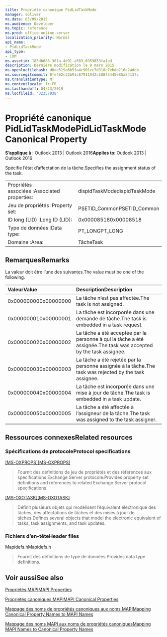 ```yaml
---
title: Propriété canonique PidLidTaskMode
manager: soliver
ms.date: 03/09/2015
ms.audience: Developer
ms.topic: reference
ms.prod: office-online-server
localization_priority: Normal
api_name:
- PidLidTaskMode
api_type:
- COM
ms.assetid: 185db683-301a-4d91-a583-6959853fa1ad
description: Dernière modification le 9 mars 2015
ms.openlocfilehash: d0ae319a6b5fa4c901ec7d318c7ebdd216a2adeb
ms.sourcegitcommit: 8fe462c32b91c87911942c188f3445e85a54137c
ms.translationtype: MT
ms.contentlocale: fr-FR
ms.lasthandoff: 04/23/2019
ms.locfileid: "32357938"
---
```

# <a name="pidlidtaskmode-canonical-property"></a><span data-ttu-id="00ede-103">Propriété canonique PidLidTaskMode</span><span class="sxs-lookup"><span data-stu-id="00ede-103">PidLidTaskMode Canonical Property</span></span>

  
  
<span data-ttu-id="00ede-104">**S’applique à** : Outlook 2013 | Outlook 2016</span><span class="sxs-lookup"><span data-stu-id="00ede-104">**Applies to**: Outlook 2013 | Outlook 2016</span></span> 
  
<span data-ttu-id="00ede-105">Spécifie l’état d’affectation de la tâche.</span><span class="sxs-lookup"><span data-stu-id="00ede-105">Specifies the assignment status of the task.</span></span>
  
|||
|:-----|:-----|
|<span data-ttu-id="00ede-106">Propriétés associées :</span><span class="sxs-lookup"><span data-stu-id="00ede-106">Associated properties:</span></span>  <br/> |<span data-ttu-id="00ede-107">dispidTaskMode</span><span class="sxs-lookup"><span data-stu-id="00ede-107">dispidTaskMode</span></span>  <br/> |
|<span data-ttu-id="00ede-108">Jeu de propriétés :</span><span class="sxs-lookup"><span data-stu-id="00ede-108">Property set:</span></span>  <br/> |<span data-ttu-id="00ede-109">PSETID_Common</span><span class="sxs-lookup"><span data-stu-id="00ede-109">PSETID_Common</span></span>  <br/> |
|<span data-ttu-id="00ede-110">ID long (LID) :</span><span class="sxs-lookup"><span data-stu-id="00ede-110">Long ID (LID):</span></span>  <br/> |<span data-ttu-id="00ede-111">0x00008518</span><span class="sxs-lookup"><span data-stu-id="00ede-111">0x00008518</span></span>  <br/> |
|<span data-ttu-id="00ede-112">Type de données :</span><span class="sxs-lookup"><span data-stu-id="00ede-112">Data type:</span></span>  <br/> |<span data-ttu-id="00ede-113">PT_LONG</span><span class="sxs-lookup"><span data-stu-id="00ede-113">PT_LONG</span></span>  <br/> |
|<span data-ttu-id="00ede-114">Domaine :</span><span class="sxs-lookup"><span data-stu-id="00ede-114">Area:</span></span>  <br/> |<span data-ttu-id="00ede-115">Tâche</span><span class="sxs-lookup"><span data-stu-id="00ede-115">Task</span></span>  <br/> |
   
## <a name="remarks"></a><span data-ttu-id="00ede-116">Remarques</span><span class="sxs-lookup"><span data-stu-id="00ede-116">Remarks</span></span>

<span data-ttu-id="00ede-117">La valeur doit être l’une des suivantes.</span><span class="sxs-lookup"><span data-stu-id="00ede-117">The value must be one of the following.</span></span>
  
|<span data-ttu-id="00ede-118">**Valeur**</span><span class="sxs-lookup"><span data-stu-id="00ede-118">**Value**</span></span>|<span data-ttu-id="00ede-119">**Description**</span><span class="sxs-lookup"><span data-stu-id="00ede-119">**Description**</span></span>|
|:-----|:-----|
|<span data-ttu-id="00ede-120">0x00000000</span><span class="sxs-lookup"><span data-stu-id="00ede-120">0x00000000</span></span>  <br/> |<span data-ttu-id="00ede-121">La tâche n’est pas affectée.</span><span class="sxs-lookup"><span data-stu-id="00ede-121">The task is not assigned.</span></span>  <br/> |
|<span data-ttu-id="00ede-122">0x00000001</span><span class="sxs-lookup"><span data-stu-id="00ede-122">0x00000001</span></span>  <br/> |<span data-ttu-id="00ede-123">La tâche est incorporée dans une demande de tâche.</span><span class="sxs-lookup"><span data-stu-id="00ede-123">The task is embedded in a task request.</span></span>  <br/> |
|<span data-ttu-id="00ede-124">0x00000002</span><span class="sxs-lookup"><span data-stu-id="00ede-124">0x00000002</span></span>  <br/> |<span data-ttu-id="00ede-125">La tâche a été acceptée par la personne à qui la tâche a été assignée.</span><span class="sxs-lookup"><span data-stu-id="00ede-125">The task was accepted by the task assignee.</span></span>  <br/> |
|<span data-ttu-id="00ede-126">0x00000003</span><span class="sxs-lookup"><span data-stu-id="00ede-126">0x00000003</span></span>  <br/> |<span data-ttu-id="00ede-127">La tâche a été rejetée par la personne assignée à la tâche.</span><span class="sxs-lookup"><span data-stu-id="00ede-127">The task was rejected by the task assignee.</span></span>  <br/> |
|<span data-ttu-id="00ede-128">0x00000004</span><span class="sxs-lookup"><span data-stu-id="00ede-128">0x00000004</span></span>  <br/> |<span data-ttu-id="00ede-129">La tâche est incorporée dans une mise à jour de tâche.</span><span class="sxs-lookup"><span data-stu-id="00ede-129">The task is embedded in a task update.</span></span>  <br/> |
|<span data-ttu-id="00ede-130">0x00000005</span><span class="sxs-lookup"><span data-stu-id="00ede-130">0x00000005</span></span>  <br/> |<span data-ttu-id="00ede-131">La tâche a été affectée à l’assigneur de la tâche.</span><span class="sxs-lookup"><span data-stu-id="00ede-131">The task was assigned to the task assigner.</span></span>  <br/> |
   
## <a name="related-resources"></a><span data-ttu-id="00ede-132">Ressources connexes</span><span class="sxs-lookup"><span data-stu-id="00ede-132">Related resources</span></span>

### <a name="protocol-specifications"></a><span data-ttu-id="00ede-133">Spécifications de protocole</span><span class="sxs-lookup"><span data-stu-id="00ede-133">Protocol specifications</span></span>

<span data-ttu-id="00ede-134">[[MS-OXPROPS]](https://msdn.microsoft.com/library/f6ab1613-aefe-447d-a49c-18217230b148%28Office.15%29.aspx)</span><span class="sxs-lookup"><span data-stu-id="00ede-134">[[MS-OXPROPS]](https://msdn.microsoft.com/library/f6ab1613-aefe-447d-a49c-18217230b148%28Office.15%29.aspx)</span></span>
  
> <span data-ttu-id="00ede-135">Fournit des définitions de jeu de propriétés et des références aux spécifications Exchange Server protocole.</span><span class="sxs-lookup"><span data-stu-id="00ede-135">Provides property set definitions and references to related Exchange Server protocol specifications.</span></span>
    
<span data-ttu-id="00ede-136">[[MS-OXOTASK]](https://msdn.microsoft.com/library/55600ec0-6195-4730-8436-59c7931ef27e%28Office.15%29.aspx)</span><span class="sxs-lookup"><span data-stu-id="00ede-136">[[MS-OXOTASK]](https://msdn.microsoft.com/library/55600ec0-6195-4730-8436-59c7931ef27e%28Office.15%29.aspx)</span></span>
  
> <span data-ttu-id="00ede-137">Définit plusieurs objets qui modélisent l’équivalent électronique des tâches, des affectations de tâches et des mises à jour de tâches.</span><span class="sxs-lookup"><span data-stu-id="00ede-137">Defines several objects that model the electronic equivalent of tasks, task assignments, and task updates.</span></span>
    
### <a name="header-files"></a><span data-ttu-id="00ede-138">Fichiers d’en-tête</span><span class="sxs-lookup"><span data-stu-id="00ede-138">Header files</span></span>

<span data-ttu-id="00ede-139">Mapidefs.h</span><span class="sxs-lookup"><span data-stu-id="00ede-139">Mapidefs.h</span></span>
  
> <span data-ttu-id="00ede-140">Fournit des définitions de type de données.</span><span class="sxs-lookup"><span data-stu-id="00ede-140">Provides data type definitions.</span></span>
    
## <a name="see-also"></a><span data-ttu-id="00ede-141">Voir aussi</span><span class="sxs-lookup"><span data-stu-id="00ede-141">See also</span></span>



[<span data-ttu-id="00ede-142">Propriétés MAPI</span><span class="sxs-lookup"><span data-stu-id="00ede-142">MAPI Properties</span></span>](mapi-properties.md)
  
[<span data-ttu-id="00ede-143">Propriétés canoniques MAPI</span><span class="sxs-lookup"><span data-stu-id="00ede-143">MAPI Canonical Properties</span></span>](mapi-canonical-properties.md)
  
[<span data-ttu-id="00ede-144">Mappage des noms de propriétés canoniques aux noms MAPI</span><span class="sxs-lookup"><span data-stu-id="00ede-144">Mapping Canonical Property Names to MAPI Names</span></span>](mapping-canonical-property-names-to-mapi-names.md)
  
[<span data-ttu-id="00ede-145">Mappage des noms MAPI aux noms de propriétés canoniques</span><span class="sxs-lookup"><span data-stu-id="00ede-145">Mapping MAPI Names to Canonical Property Names</span></span>](mapping-mapi-names-to-canonical-property-names.md)

